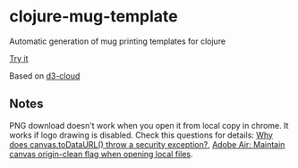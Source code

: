 clojure-mug-template
====================

Automatic generation of mug printing templates for clojure

[Try it](http://nbeloglazov.github.io/clojure-mug-template/)

Based on [d3-cloud](http://www.jasondavies.com/wordcloud/)

Notes
-----

PNG download doesn't work when you open it from local copy in chrome. It works if logo drawing is disabled. Check this questions for details: [Why does canvas.toDataURL() throw a security exception?](http://stackoverflow.com/questions/2390232/why-does-canvas-todataurl-throw-a-security-exception), [Adobe Air: Maintain canvas origin-clean flag when opening local files](http://stackoverflow.com/questions/7814906/adobe-air-maintain-canvas-origin-clean-flag-when-opening-local-files).

